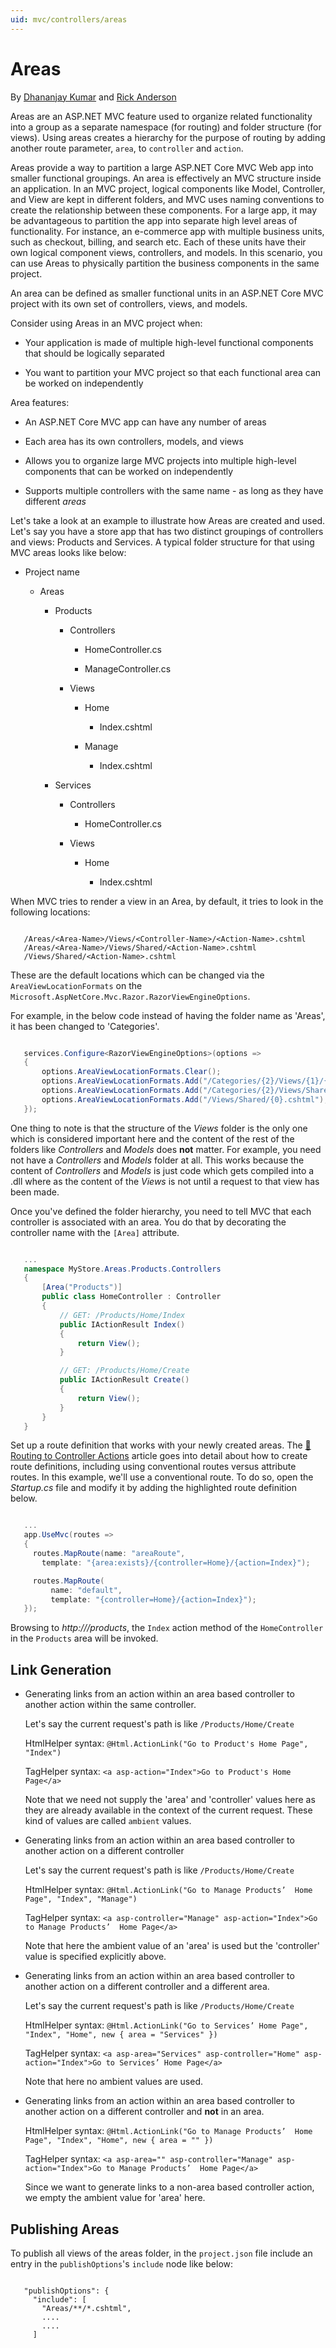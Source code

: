 ```yaml
---
uid: mvc/controllers/areas
---
```

# Areas

By [Dhananjay Kumar](https://twitter.com/debug_mode)  and [Rick Anderson](https://twitter.com/RickAndMSFT)

Areas are an ASP.NET MVC feature used to organize related functionality into a group as a separate namespace (for routing) and folder structure (for views). Using areas creates a hierarchy for the purpose of routing by adding another route parameter, `area`, to `controller` and `action`.

Areas provide a way to partition a large ASP.NET Core MVC Web app into smaller functional groupings. An area is effectively an MVC structure inside an application. In an MVC project, logical components like Model, Controller, and View are kept in different folders, and MVC uses naming conventions to create the relationship between these components. For a large app, it may be advantageous to partition the  app into separate high level areas of functionality. For instance, an e-commerce app with multiple business units, such as checkout, billing, and search etc. Each of these units have their own logical component views, controllers, and models. In this scenario, you can use Areas to physically partition the business components in the same project.

An area can be defined as smaller functional units in an ASP.NET Core MVC project with its own set of controllers, views, and models.

Consider using Areas in an MVC project when:

* Your application is made of multiple high-level functional components that should be logically separated

* You want to partition your MVC project so that each functional area can be worked on independently

Area features:

* An ASP.NET Core MVC app can have any number of areas

* Each area has its own controllers, models, and views

* Allows you to organize large MVC projects into multiple high-level components that can be worked on independently

* Supports multiple controllers with the same name - as long as they have different *areas*

Let's take a look at an example to illustrate how Areas are created and used. Let's say you have a store app that has two distinct groupings of controllers and views: Products and Services. A typical folder structure for that using MVC areas looks like below:

* Project name

  * Areas

    * Products

      * Controllers

        * HomeController.cs

        * ManageController.cs

      * Views

        * Home

          * Index.cshtml

        * Manage

          * Index.cshtml

    * Services

      * Controllers

        * HomeController.cs

      * Views

        * Home

          * Index.cshtml

When MVC tries to render a view in an Area, by default, it tries to look in the following locations:

````text

   /Areas/<Area-Name>/Views/<Controller-Name>/<Action-Name>.cshtml
   /Areas/<Area-Name>/Views/Shared/<Action-Name>.cshtml
   /Views/Shared/<Action-Name>.cshtml
   ````

These are the default locations which can be changed via the `AreaViewLocationFormats` on the `Microsoft.AspNetCore.Mvc.Razor.RazorViewEngineOptions`.

For example, in the below code instead of having the folder name as 'Areas', it has been changed to 'Categories'.

````c#

   services.Configure<RazorViewEngineOptions>(options =>
   {
       options.AreaViewLocationFormats.Clear();
       options.AreaViewLocationFormats.Add("/Categories/{2}/Views/{1}/{0}.cshtml");
       options.AreaViewLocationFormats.Add("/Categories/{2}/Views/Shared/{0}.cshtml");
       options.AreaViewLocationFormats.Add("/Views/Shared/{0}.cshtml");
   });
   ````

One thing to note is that the structure of the *Views* folder is the only one which is considered important here and the content of the rest of the folders like *Controllers* and *Models* does **not** matter. For example, you need not have a *Controllers* and *Models* folder at all. This works because the content of *Controllers* and *Models* is just code which gets compiled into a .dll where as the content of the *Views* is not until a request to that view has been made.

Once you've defined the folder hierarchy, you need to tell MVC that each controller is associated with an area. You do that by decorating the controller name with the `[Area]` attribute.

<!-- literal_block {"ids": [], "linenos": false, "xml:space": "preserve", "language": "csharp", "highlight_args": {"hl_lines": [4]}} -->

````c#

   ...
   namespace MyStore.Areas.Products.Controllers
   {
       [Area("Products")]
       public class HomeController : Controller
       {
           // GET: /Products/Home/Index
           public IActionResult Index()
           {
               return View();
           }

           // GET: /Products/Home/Create
           public IActionResult Create()
           {
               return View();
           }
       }
   }
   ````

Set up a route definition that works with your newly created areas. The [🔧 Routing to Controller Actions](routing.md) article goes into detail about how to create route definitions, including using conventional routes versus attribute routes. In this example, we'll use a conventional route. To do so, open the *Startup.cs* file and modify it by adding the highlighted route definition below.

<!-- literal_block {"ids": [], "linenos": false, "xml:space": "preserve", "language": "csharp", "highlight_args": {"hl_lines": [4, 5, 6]}} -->

````c#

   ...
   app.UseMvc(routes =>
   {
     routes.MapRoute(name: "areaRoute",
       template: "{area:exists}/{controller=Home}/{action=Index}");

     routes.MapRoute(
         name: "default",
         template: "{controller=Home}/{action=Index}");
   });
   ````

Browsing to *http://<yourApp>/products*, the `Index` action method of the `HomeController` in the `Products` area will be invoked.

## Link Generation

* Generating links from an action within an area based controller to another action within the same controller.

  Let's say the current request's path is like `/Products/Home/Create`

  HtmlHelper syntax: `@Html.ActionLink("Go to Product's Home Page", "Index")`

  TagHelper syntax: `<a asp-action="Index">Go to Product's Home Page</a>`

  Note that we need not supply the 'area' and 'controller' values here as they are already available in the context of the current request. These kind of values are called `ambient` values.

* Generating links from an action within an area based controller to another action on a different controller

  Let's say the current request's path is like `/Products/Home/Create`

  HtmlHelper syntax: `@Html.ActionLink("Go to Manage Products’  Home Page", "Index", "Manage")`

  TagHelper syntax: `<a asp-controller="Manage" asp-action="Index">Go to Manage Products’  Home Page</a>`

  Note that here the ambient value of an 'area' is used but the 'controller' value is specified explicitly above.

* Generating links from an action within an area based controller to another action on a different controller and a different area.

  Let's say the current request's path is like `/Products/Home/Create`

  HtmlHelper syntax: `@Html.ActionLink("Go to Services’ Home Page", "Index", "Home", new { area = "Services" })`

  TagHelper syntax: `<a asp-area="Services" asp-controller="Home" asp-action="Index">Go to Services’ Home Page</a>`

  Note that here no ambient values are used.

* Generating links from an action within an area based controller to another action on a different controller and **not** in an area.

  HtmlHelper syntax: `@Html.ActionLink("Go to Manage Products’  Home Page", "Index", "Home", new { area = "" })`

  TagHelper syntax: `<a asp-area="" asp-controller="Manage" asp-action="Index">Go to Manage Products’  Home Page</a>`

  Since we want to generate links to a non-area based controller action, we empty the ambient value for 'area' here.

## Publishing Areas

To publish all views of the areas folder, in the `project.json` file include an entry in the `publishOptions`'s `include` node like below:

````text

   "publishOptions": {
     "include": [
       "Areas/**/*.cshtml",
       ....
       ....
     ]
   ````
